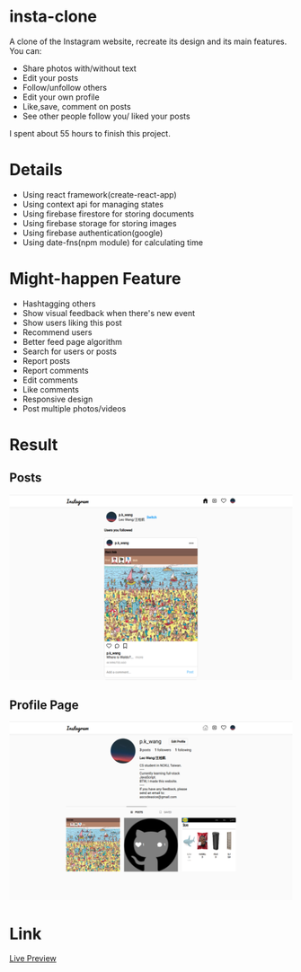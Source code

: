 # insta-clone
A clone of the Instagram website, recreate its design and its main features.
You can:
- Share photos with/without text
- Edit your posts
- Follow/unfollow others
- Edit your own profile
- Like,save, comment on posts
- See other people follow you/ liked your posts

I spent about 55 hours to finish this project.
# Details
- Using react framework(create-react-app)
- Using context api for managing states
- Using firebase firestore for storing documents
- Using firebase storage for storing images
- Using firebase authentication(google)
- Using date-fns(npm module) for calculating time
# Might-happen Feature
- Hashtagging others
- Show visual feedback when there's new event 
- Show users liking this post
- Recommend users
- Better feed page algorithm
- Search for users or posts
- Report posts
- Report comments
- Edit comments
- Like comments
- Responsive design
- Post multiple photos/videos
# Result
## Posts
![post page](./insta-clone/public/results/postPage.png)
## Profile Page
![profile page](./insta-clone/public/results/profilePage.png)
# Link
[Live Preview](https://instagram-clone-9075e.firebaseapp.com/)